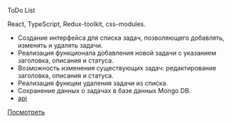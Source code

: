 ToDo List<br>

React, TypeScript, Redux-toolkit, css-modules.<br>

- Создание интерфейса для списка задач, позволяющего добавлять, изменять и удалять задачи.<br>
- Реализация функционала добавления новой задачи с указанием заголовка, описания и статуса.<br>
- Возможность изменения существующих задач: редактирование заголовка, описания и статуса.<br>
- Реализация функции удаления задачи из списка.<br>
- Сохранение данных о задачах в базе данных Mongo DB.<br>
- <a href="https://github.com/romanver777/taskst-api" target="_blank">api</a>

<a href="https://taskst.netlify.app" target="_blank">Посмотреть</a>
